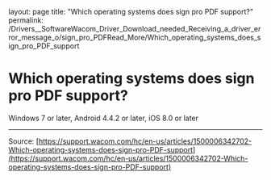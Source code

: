 layout: page
title: "Which operating systems does sign pro PDF support?"
permalink: /Drivers__SoftwareWacom_Driver_Download_needed_Receiving_a_driver_error_message_o/sign_pro_PDFRead_More/Which_operating_systems_does_sign_pro_PDF_support

# Which operating systems does sign pro PDF support?

Windows 7 or later, Android 4.4.2 or later, iOS 8.0 or later

---
Source: [https://support.wacom.com/hc/en-us/articles/1500006342702-Which-operating-systems-does-sign-pro-PDF-support](https://support.wacom.com/hc/en-us/articles/1500006342702-Which-operating-systems-does-sign-pro-PDF-support)
